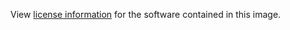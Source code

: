 View [license information](https://github.com/iojs/io.js/blob/master/LICENSE) for the software contained in this image.
